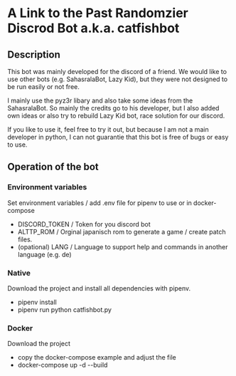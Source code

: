 # A Link to the Past Randomzier Discrod Bot a.k.a. catfishbot

## Description

This bot was mainly developed for the discord of a friend. We would like to use other bots (e.g. SahasralaBot, Lazy Kid), 
but they were not designed to be run easily or not free.

I mainly use the pyz3r libary and also take some ideas from the SahasralaBot. So mainly the credits go to his developer,
but I also added own ideas or also try to rebuild Lazy Kid bot, race solution for our discord.

If you like to use it, feel free to try it out, but because I am not a main developer in python, I can not guarantie that
this bot is free of bugs or easy to use.

## Operation of the bot

### Environment variables

Set environment variables / add .env file for pipenv to use or in docker-compose

- DISCORD_TOKEN / Token for you discord bot
- ALTTP_ROM / Orginal japanisch rom to generate a game / create patch files.
- (opational) LANG / Language to support help and commands in another language (e.g. de)

### Native

Download the project and install all dependencies with pipenv.

- pipenv install
- pipenv run python catfishbot.py

### Docker

Download the project

- copy the docker-compose example and adjust the file
- docker-compose up -d --build


